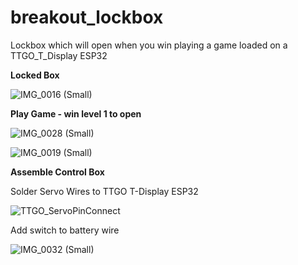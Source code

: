 # breakout_lockbox
Lockbox which will open when you win playing a game loaded on a TTGO_T_Display ESP32

**Locked Box**

![IMG_0016 (Small)](https://user-images.githubusercontent.com/31633408/148635948-b66b3348-81f6-4862-84bb-fde67f2ce687.JPG)

**Play Game - win level 1 to open**

![IMG_0028 (Small)](https://user-images.githubusercontent.com/31633408/148669408-a870b73a-71be-4c1f-893e-e46b4ec74aa1.JPG)

![IMG_0019 (Small)](https://user-images.githubusercontent.com/31633408/148636064-fe041924-e615-4ed7-a16b-cbffececc52a.JPG)

**Assemble Control Box**

Solder Servo Wires to TTGO T-Display ESP32

![TTGO_ServoPinConnect](https://user-images.githubusercontent.com/31633408/148669277-134af3f2-11be-4213-8575-100b4dfcf5f7.jpg)

Add switch to battery wire

![IMG_0032 (Small)](https://user-images.githubusercontent.com/31633408/148670230-7b1e0a82-2239-4194-abd9-619c5afd190e.JPG)


